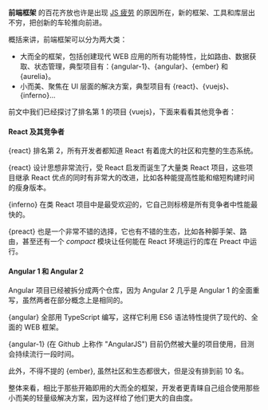 **前端框架** 的百花齐放也许是出现 [JS 疲劳](https://medium.freecodecamp.com/javascript-fatigue-fatigue-66ffb619f6ce#.soeh5g56p) 的原因所在，新的框架、工具和库层出不穷，把创新的车轮推向前进。

概括来讲，前端框架可以分为两大类：

* 大而全的框架，包括创建现代 WEB 应用的所有功能特性，比如路由、数据获取、状态管理，典型项目有：{angular-1}、{angular}、{ember} 和 {aurelia}。
* 小而美、聚焦在 UI 层面的解决方案，典型项目有 {react}、{vuejs}、{inferno}...

前文中我们已经探讨了排名第 1 的项目 {vuejs}，下面来看看其他竞争者：

#### React 及其竞争者

{react} 排名第 2，所有开发者都知道 React 有着庞大的社区和完整的生态系统。

{react} 设计思想非常流行，受 React 启发而诞生了大量类 React 项目，这些项目继承 React 优点的同时有非常大的改进，比如各种能提高性能和缩短构建时间的瘦身版本。

{inferno} 在类 React 项目中是最受欢迎的，它自己则标榜是所有竞争者中性能最快的。

{preact} 也是一个非常不错的选择，它也有不错的生态，比如各种脚手架、路由，甚至还有一个 _compact_ 模块让任何能在 React 环境运行的库在 Preact 中运行。

#### Angular 1 和 Angular 2

Angular 项目已经被拆分成两个仓库，因为 Angular 2 几乎是 Angular 1 的全面重写，虽然两者在部分概念上是相同的。

{angular} 全部用 TypeScript 编写，这样它利用 ES6 语法特性提供了现代的、全面的 WEB 框架。

{angular-1} (在 Github 上称作 "AngularJS") 目前仍然被大量的项目使用，目测会持续流行一段时间。

此外，不得不提的 {ember}, 虽然社区和生态都很大，但是没有排到前 10 名。

整体来看，相比于那些开箱即用的大而全的框架，开发者更青睐自己组合使用那些小而美的轻量级解决方案，因为这样给了他们更大的自由度。
